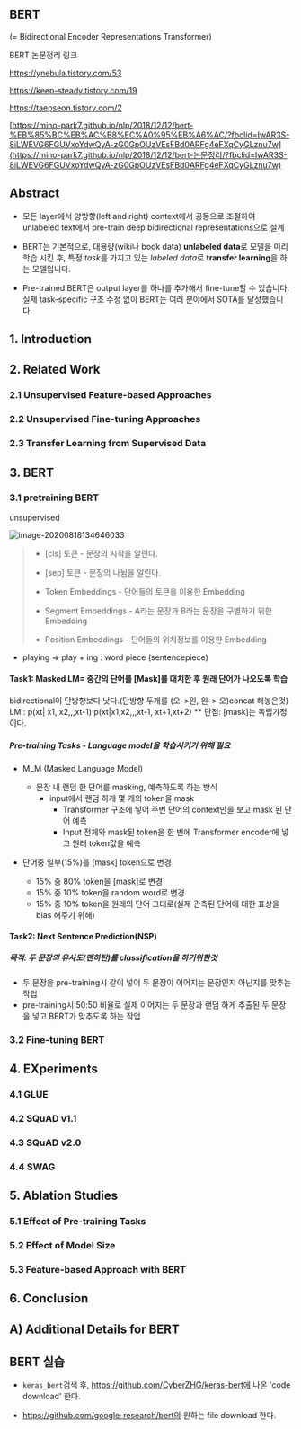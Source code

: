 ## BERT

(= Bidirectional Encoder Representations Transformer)



BERT 논문정리 링크

[한글정리]: https://mino-park7.github.io/nlp/2018/12/12/bert-%EB%85%BC%EB%AC%B8%EC%A0%95%EB%A6%AC/?fbclid=IwAR3S-8iLWEVG6FGUVxoYdwQyA-zG0G

https://ynebula.tistory.com/53

https://keep-steady.tistory.com/19

https://taepseon.tistory.com/2

[https://mino-park7.github.io/nlp/2018/12/12/bert-%EB%85%BC%EB%AC%B8%EC%A0%95%EB%A6%AC/?fbclid=IwAR3S-8iLWEVG6FGUVxoYdwQyA-zG0GpOUzVEsFBd0ARFg4eFXqCyGLznu7w](https://mino-park7.github.io/nlp/2018/12/12/bert-논문정리/?fbclid=IwAR3S-8iLWEVG6FGUVxoYdwQyA-zG0GpOUzVEsFBd0ARFg4eFXqCyGLznu7w)








## Abstract

* 모든 layer에서 양방향(left and right) context에서 공동으로 조절하여 unlabeled text에서 pre-train deep bidirectional representations으로 설계

* BERT는 기본적으로, 대용량(wiki나 book data) **unlabeled data**로 모델을 미리 학습 시킨 후, 특정 *task*를 가지고 있는 *labeled data*로 **transfer learning**을 하는 모델입니다.
*  Pre-trained BERT은 output layer를 하나를 추가해서 fine-tune할 수 있습니다. 실제 task-specific 구조 수정 없이 BERT는 여러 분야에서 SOTA를 달성했습니다.

## 1. Introduction

## 2. Related Work
### 2.1 Unsupervised Feature-based Approaches
### 2.2 Unsupervised Fine-tuning Approaches
### 2.3 Transfer Learning from Supervised Data

## 3. BERT

### 3.1 pretraining BERT
unsupervised


![image-20200818134646033](C:%5CUsers%5Cstudent%5CAppData%5CRoaming%5CTypora%5Ctypora-user-images%5Cimage-20200818134646033.png)

> 	* [cls] 토큰 - 문장의 시작을 알린다.
>	
> 	* [sep] 토큰 - 문장의 나뉨을 알린다.
>	
> 	* Token Embeddings   - 단어들의 토큰을 이용한 Embedding
>	
> 	* Segment Embeddings - A라는 문장과 B라는 문장을 구별하기 위한 Embedding
>	
> 	* Position Embeddings - 단어들의 위치정보를 이용한 Embedding

* playing => play + ing : word piece (sentencepiece)



#### Task1: Masked LM= 중간의 단어를 [Mask]를 대치한 후 원래 단어가 나오도록 학습 
bidirectional이 단방향보다 낫다.(단방향 두개를 (오->왼, 왼-> 오)concat 해놓은것)
LM : p(xt| x1, x2,,,xt-1)
		p(xt|x1,x2,,,xt-1, xt+1,xt+2)
	** 단점:  [mask]는 독립가정이다.

##### Pre-training Tasks - Language model을 학습시키기 위해 필요

* MLM (Masked Language Model)
	* 문장 내 랜덤 한 단어를 masking, 예측하도록 하는 방식
        * input에서 랜덤 하게 몇 개의 token을 mask
            * Transformer 구조에 넣어 주변 단어의 context만을 보고 mask 된 단어 예측
            * Input 전체와 mask된 token을 한 번에 Transformer encoder에 넣고 원래 token값을 예측
    

* 단어중 일부(15%)를 [mask] token으로 변경

  - 15% 중 80% token을 [mask]로 변경
  - 15% 중 10% token을 random word로 변경
  - 15% 중 10% token을 원래의 단어 그대로(실제 관측된 단어에 대한 표상을 bias 해주기 위해)



#### Task2: Next Sentence Prediction(NSP)

##### 목적: 두 문장의 유사도(맨하탄)를 classification을 하기위한것

- 두 문장을 pre-training시 같이 넣어 두 문장이 이어지는 문장인지 아닌지를 맞추는 작업
- pre-training시 50:50 비율로 실제 이어지는 두 문장과 랜덤 하게 추출된 두 문장을 넣고 BERT가 맞추도록 하는 작업


### 3.2 Fine-tuning BERT




## 4. EXperiments

### 4.1 GLUE
### 4.2 SQuAD v1.1
### 4.3 SQuAD v2.0
### 4.4 SWAG

## 5. Ablation Studies
### 5.1 Effect of Pre-training Tasks
### 5.2 Effect of Model Size
### 5.3 Feature-based Approach with BERT

## 6. Conclusion



## A) Additional Details for BERT





## BERT 실습

* `keras_bert`검색 후,  https://github.com/CyberZHG/keras-bert에 나온 'code download' 한다.

* https://github.com/google-research/bert의 원하는 file download 한다.















































































